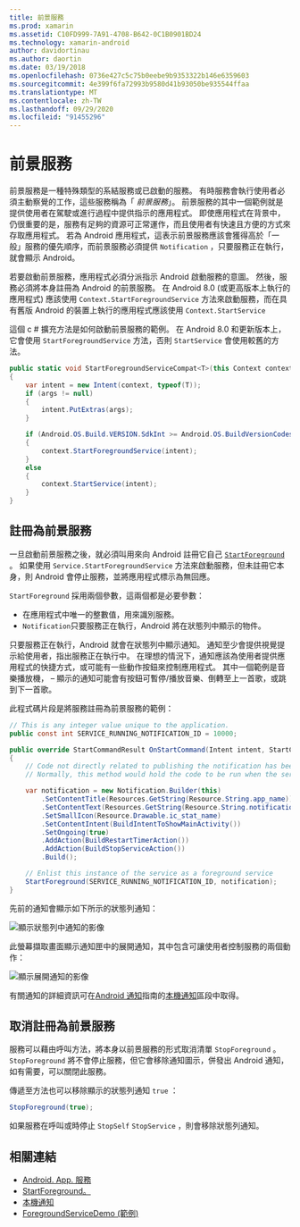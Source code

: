 ```yaml
---
title: 前景服務
ms.prod: xamarin
ms.assetid: C10FD999-7A91-4708-B642-0C1B0901BD24
ms.technology: xamarin-android
author: davidortinau
ms.author: daortin
ms.date: 03/19/2018
ms.openlocfilehash: 0736e427c5c75b0eebe9b9353322b146e6359603
ms.sourcegitcommit: 4e399f6fa72993b9580d41b93050be935544ffaa
ms.translationtype: MT
ms.contentlocale: zh-TW
ms.lasthandoff: 09/29/2020
ms.locfileid: "91455296"
---
```

# <a name="foreground-services"></a>前景服務

前景服務是一種特殊類型的系結服務或已啟動的服務。 有時服務會執行使用者必須主動察覺的工作，這些服務稱為「 _前景服務_」。 前景服務的其中一個範例就是提供使用者在駕駛或進行過程中提供指示的應用程式。 即使應用程式在背景中，仍很重要的是，服務有足夠的資源可正常運作，而且使用者有快速且方便的方式來存取應用程式。 若為 Android 應用程式，這表示前景服務應該會獲得高於「一般」服務的優先順序，而前景服務必須提供 `Notification` ，只要服務正在執行，就會顯示 Android。

若要啟動前景服務，應用程式必須分派指示 Android 啟動服務的意圖。 然後，服務必須將本身註冊為 Android 的前景服務。 在 Android 8.0 (或更高版本上執行的應用程式) 應該使用 `Context.StartForegroundService` 方法來啟動服務，而在具有舊版 Android 的裝置上執行的應用程式應該使用 `Context.StartService`

這個 c # 擴充方法是如何啟動前景服務的範例。 在 Android 8.0 和更新版本上，它會使用 `StartForegroundService` 方法，否則 `StartService` 會使用較舊的方法。

```csharp
public static void StartForegroundServiceCompat<T>(this Context context, Bundle args = null) where T : Service
{
    var intent = new Intent(context, typeof(T));
    if (args != null) 
    {
        intent.PutExtras(args);
    }

    if (Android.OS.Build.VERSION.SdkInt >= Android.OS.BuildVersionCodes.O)
    {
        context.StartForegroundService(intent);
    }
    else
    {
        context.StartService(intent);
    }
}
```

## <a name="registering-as-a-foreground-service"></a>註冊為前景服務

一旦啟動前景服務之後，就必須叫用來向 Android 註冊它自己 [`StartForeground`](xref:Android.App.Service.StartForeground*) 。 如果使用 `Service.StartForegroundService` 方法來啟動服務，但未註冊它本身，則 Android 會停止服務，並將應用程式標示為無回應。

`StartForeground` 採用兩個參數，這兩個都是必要參數：

- 在應用程式中唯一的整數值，用來識別服務。
- `Notification`只要服務正在執行，Android 將在狀態列中顯示的物件。

只要服務正在執行，Android 就會在狀態列中顯示通知。 通知至少會提供視覺提示給使用者，指出服務正在執行中。 在理想的情況下，通知應該為使用者提供應用程式的快捷方式，或可能有一些動作按鈕來控制應用程式。 其中一個範例是音樂播放機， &ndash; 顯示的通知可能會有按鈕可暫停/播放音樂、倒轉至上一首歌，或跳到下一首歌。 

此程式碼片段是將服務註冊為前景服務的範例：   

```csharp
// This is any integer value unique to the application.
public const int SERVICE_RUNNING_NOTIFICATION_ID = 10000;

public override StartCommandResult OnStartCommand(Intent intent, StartCommandFlags flags, int startId)
{
    // Code not directly related to publishing the notification has been omitted for clarity.
    // Normally, this method would hold the code to be run when the service is started.

    var notification = new Notification.Builder(this)
        .SetContentTitle(Resources.GetString(Resource.String.app_name))
        .SetContentText(Resources.GetString(Resource.String.notification_text))
        .SetSmallIcon(Resource.Drawable.ic_stat_name)
        .SetContentIntent(BuildIntentToShowMainActivity())
        .SetOngoing(true)
        .AddAction(BuildRestartTimerAction())
        .AddAction(BuildStopServiceAction())
        .Build();

    // Enlist this instance of the service as a foreground service
    StartForeground(SERVICE_RUNNING_NOTIFICATION_ID, notification);
}
```

先前的通知會顯示如下所示的狀態列通知：

![顯示狀態列中通知的影像](foreground-services-images/foreground-services-01.png "顯示狀態列中通知的影像")

此螢幕擷取畫面顯示通知匣中的展開通知，其中包含可讓使用者控制服務的兩個動作：

![顯示展開通知的影像](foreground-services-images/foreground-services-02.png "顯示展開通知的影像。")

有關通知的詳細資訊可在[Android 通知](~/android/app-fundamentals/notifications/index.md)指南的[本機通知](~/android/app-fundamentals/notifications/local-notifications.md)區段中取得。

## <a name="unregistering-as-a-foreground-service"></a>取消註冊為前景服務

服務可以藉由呼叫方法，將本身以前景服務的形式取消清單 `StopForeground` 。 `StopForeground` 將不會停止服務，但它會移除通知圖示，併發出 Android 通知，如有需要，可以關閉此服務。

傳遞至方法也可以移除顯示的狀態列通知 `true` ： 

```csharp
StopForeground(true);
```

如果服務在呼叫或時停止 `StopSelf` `StopService` ，則會移除狀態列通知。

## <a name="related-links"></a>相關連結

- [Android. App. 服務](xref:Android.App.Service)
- [StartForeground。](xref:Android.App.Service.StartForeground*)
- [本機通知](~/android/app-fundamentals/notifications/local-notifications.md)
- [ForegroundServiceDemo (範例) ](/samples/xamarin/monodroid-samples/applicationfundamentals-servicesamples-foregroundservicedemo)